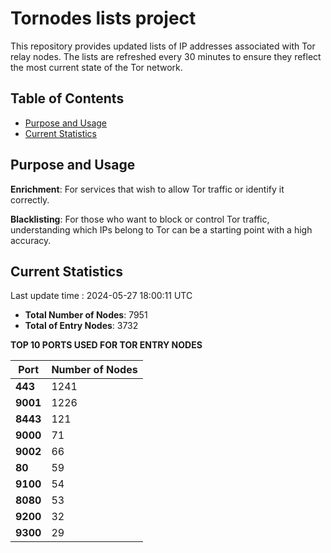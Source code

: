 # Tornodes lists project

This repository provides updated lists of IP addresses associated with Tor relay nodes. The lists are refreshed every 30 minutes to ensure they reflect the most current state of the Tor network.

## Table of Contents

- [Purpose and Usage](#purpose-and-usage)
- [Current Statistics](#current-statistics)


## Purpose and Usage

**Enrichment**: For services that wish to allow Tor traffic or identify it correctly.

**Blacklisting**: For those who want to block or control Tor traffic, understanding which IPs belong to Tor can be a starting point with a high accuracy.

## Current Statistics

Last update time : 2024-05-27 18:00:11 UTC

- **Total Number of Nodes**: 7951
- **Total of Entry Nodes**: 3732

**TOP 10 PORTS USED FOR TOR ENTRY NODES**

| **Port** | **Number of Nodes** |
|------|-----------------|
| **443**   | 1241  |
| **9001**   | 1226  |
| **8443**   | 121  |
| **9000**   | 71  |
| **9002**   | 66  |
| **80**   | 59  |
| **9100**   | 54  |
| **8080**   | 53  |
| **9200**   | 32  |
| **9300**   | 29  |

